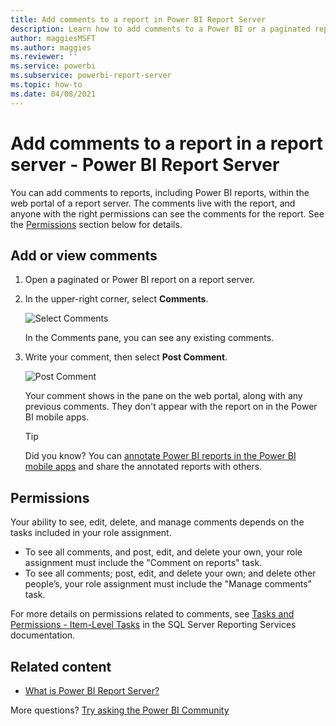 ```yaml
---
title: Add comments to a report in Power BI Report Server
description: Learn how to add comments to a Power BI or a paginated report on a Power BI Report Server or SQL Server Reporting Services report server.
author: maggiesMSFT
ms.author: maggies
ms.reviewer: ''
ms.service: powerbi
ms.subservice: powerbi-report-server
ms.topic: how-to
ms.date: 04/08/2021
---
```


# Add comments to a report in a report server - Power BI Report Server

You can add comments to reports, including Power BI reports, within the web portal of a report server. The comments live with the report, and anyone with the right permissions can see the comments for the report. See the [Permissions](#permissions) section below for details.

## Add or view comments

1. Open a paginated or Power BI report on a report server.
2. In the upper-right corner, select **Comments**.

    ![Select Comments](media/add-comments/report-server-web-portal-comments-button.png)

    In the Comments pane, you can see any existing comments.
3. Write your comment, then select **Post Comment**.

    ![Post Comment](media/add-comments/report-server-web-portal-comments-pane.png)

    Your comment shows in the pane on the web portal, along with any previous comments. They don't appear with the report on in the Power BI mobile apps.

   > [!TIP]
   > Did you know? You can [annotate Power BI reports in the Power BI mobile apps](../consumer/mobile/mobile-annotate-and-share-a-tile-from-the-mobile-apps.md) and share the annotated reports with others.

## Permissions

Your ability to see, edit, delete, and manage comments depends on the tasks included in your role assignment. 

* To see all comments, and post, edit, and delete your own, your role assignment must include the "Comment on reports" task. 
* To see all comments; post, edit, and delete your own; and delete other people’s, your role assignment must include the "Manage comments" task. 

For more details on permissions related to comments, see [Tasks and Permissions - Item-Level Tasks](/sql/reporting-services/security/tasks-and-permissions-item-level-tasks) in the SQL Server Reporting Services documentation.

## Related content

* [What is Power BI Report Server?](get-started.md)  

More questions? [Try asking the Power BI Community](https://community.powerbi.com/)
